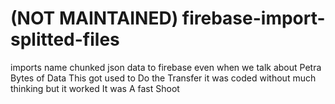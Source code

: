 # (NOT MAINTAINED) firebase-import-splitted-files
imports name chunked json data to firebase even when we talk about Petra Bytes of Data
This got used to Do the Transfer it was coded without much thinking but it worked
It was A fast Shoot

